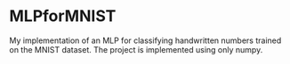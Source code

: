 # MLPforMNIST

My implementation of an MLP for classifying handwritten numbers trained on the MNIST dataset. The project is implemented using only numpy.
